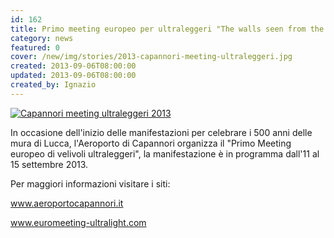 ```yaml
---
id: 162
title: Primo meeting europeo per ultraleggeri "The walls seen from the sky"
category: news
featured: 0
cover: /new/img/stories/2013-capannori-meeting-ultraleggeri.jpg
created: 2013-09-06T08:00:00
updated: 2013-09-06T08:00:00
created_by: Ignazio
---
```


<a href="/new/img/stories/2013-capannori-meeting-ultraleggeri.jpg" target="_blank">
    <img alt="Capannori meeting ultraleggeri 2013" class="float-start mr-3 w-[300px]" src="/new/img/stories/2013-capannori-meeting-ultraleggeri.jpg"/>
</a>

In occasione dell'inizio delle manifestazioni per celebrare i 500 anni delle mura di Lucca, l'Aeroporto di Capannori organizza il "Primo Meeting europeo di velivoli ultraleggeri", la manifestazione è in programma dall'11 al 15 settembre 2013.

Per maggiori informazioni visitare i siti:

<a target="_blank" href="http://www.aeroportocapannori.it/">www.aeroportocapannori.it</a>

<a target="_blank" href="http://www.euromeeting-ultralight.com/">www.euromeeting-ultralight.com</a>
